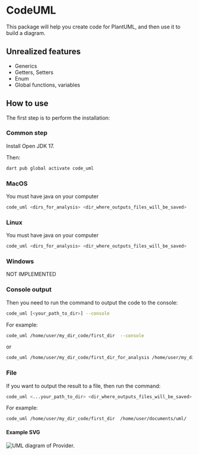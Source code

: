 # CodeUML

This package will help you create code for PlantUML, and then use it to build a diagram.

## Unrealized features
- Generics
- Getters, Setters
- Enum
- Global functions, variables

## How to use
The first step is to perform the installation:

### Common step
Install Open JDK 17.

Then:
```bash
dart pub global activate code_uml
```

### MacOS
You must have java on your computer

```bash
code_uml <dirs_for_analysis> <dir_where_outputs_files_will_be_saved>
```

### Linux
You must have java on your computer

```bash
code_uml <dirs_for_analysis> <dir_where_outputs_files_will_be_saved>
```

### Windows

NOT IMPLEMENTED

### Console output

Then you need to run the command to output the code to the console:
```bash
code_uml [<your_path_to_dir>] --console
```

For example:
```bash
code_uml /home/user/my_dir_code/first_dir  --console
```
or
```bash
code_uml /home/user/my_dir_code/first_dir_for_analysis /home/user/my_dir_code/second_dir_for_analysis --console
```

### File
If you want to output the result to a file, then run the command:
```bash
code_uml <...your_path_to_dir> <dir_where_outputs_files_will_be_saved>
```

For example:
```bash
code_uml /home/user/my_dir_code/first_dir  /home/user/documents/uml/
```

#### Example SVG
![UML diagram of Provider.](https://github.com/chashkovdaniil/graph_analyzer/raw/main/example/example_of_provider.svg)
